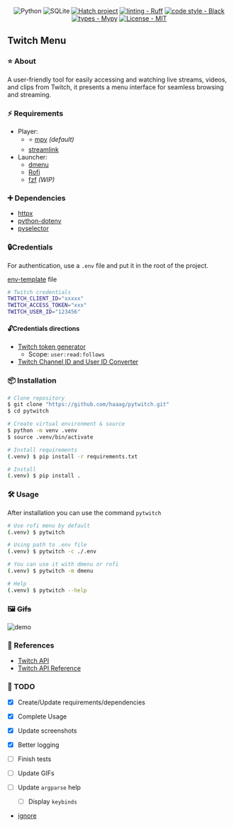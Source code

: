 <div align="center">

![Python](https://img.shields.io/badge/python-3670A0?style=Flat&logo=python&logoColor=ffdd54)
![SQLite](https://img.shields.io/badge/sqlite-%2307405e.svg?style=Flat&logo=sqlite&logoColor=white)
[![Hatch project](https://img.shields.io/badge/%F0%9F%A5%9A-Hatch-4051b5.svg)](https://github.com/pypa/hatch)
[![linting - Ruff](https://img.shields.io/endpoint?url=https://raw.githubusercontent.com/charliermarsh/ruff/main/assets/badge/v0.json)](https://github.com/charliermarsh/ruff)
[![code style - Black](https://img.shields.io/badge/code%20style-black-000000.svg)](https://github.com/psf/black)
[![types - Mypy](https://img.shields.io/badge/types-Mypy-blue.svg)](https://github.com/python/mypy)
[![License - MIT](https://img.shields.io/badge/license-MIT-9400d3.svg)](https://spdx.org/licenses/)

</div>

## Twitch Menu

### ⭐ About

A user-friendly tool for easily accessing and watching live streams, videos, and
clips from Twitch, it presents a menu interface for seamless browsing and
streaming.

### ⚡️ Requirements

- Player:
  - ⭐ [mpv](https://mpv.io/) _(default)_
  - [streamlink](https://streamlink.github.io/)
- Launcher:
  - [dmenu](https://tools.suckless.org/dmenu/)
  - [Rofi](https://github.com/davatorium/rofi)
  - [fzf](https://github.com/junegunn/fzf) _(WIP)_

### ➕ Dependencies

- [httpx](https://www.python-httpx.org/)
- [python-dotenv](https://pypi.org/project/python-dotenv/)
- [pyselector](https://pypi.org/project/pyselector/)

### 🔒Credentials

For authentication, use a `.env` file and put it in the root of the project.

[env-template](https://github.com/haaag/pytwitch/blob/main/env-template) file

```bash
# Twitch credentials
TWITCH_CLIENT_ID="xxxxx"
TWITCH_ACCESS_TOKEN="xxx"
TWITCH_USER_ID="123456"
```

#### 🔓Credentials directions

- [Twitch token generator](https://twitchtokengenerator.com/)
  - Scope: `user:read:follows`
- [Twitch Channel ID and User ID Converter](https://www.streamweasels.com/tools/convert-twitch-username-to-user-id/)

### 📦 Installation

```bash
# Clone repository
$ git clone "https://github.com/haaag/pytwitch.git"
$ cd pytwitch

# Create virtual environment & source
$ python -m venv .venv
$ source .venv/bin/activate

# Install requirements
(.venv) $ pip install -r requirements.txt

# Install
(.venv) $ pip install .
```

### 🛠️ Usage

After installation you can use the command `pytwitch`

```bash
# Use rofi menu by default
(.venv) $ pytwitch

# Using path to .env file
(.venv) $ pytwitch -c ./.env

# You can use it with dmenu or rofi
(.venv) $ pytwitch -m dmenu

# Help
(.venv) $ pytwitch --help
```

### 🖼️ ~~Gifs~~

![demo](https://github.com/haaag/twitch-menu/raw/main/.github/images/rofi-live.gif)

### 🔗 References

- [Twitch API](https://dev.twitch.tv/docs/api/)
- [Twitch API Reference](https://dev.twitch.tv/docs/api/reference)

### 🧰 TODO

- [x] Create/Update requirements/dependencies
- [x] Complete Usage
- [x] Update screenshots
- [x] Better logging
- [ ] Finish tests
- [ ] Update GIFs
- [ ] Update `argparse` help

  - [ ] Display `keybinds`

- [ignore](https://raw.githubusercontent.com/haaag/{repo_name}/{branch}/.github/images/{asset_name}.{asset_extension})
